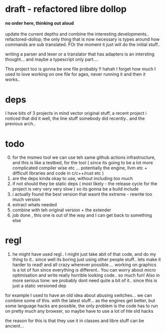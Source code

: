 # draft - refactored libre dollop 
#### no order here, thinking out aloud 

update the current depths and combine the interesting developments.. refactored-dollop; the only thing that is now necessary is types around how commands are sub translated. FOr the moment it just will do the initial stuff.. 

writing a parser and lexer or a translator that has adapters is an intersting thought... and maybe a typescript only part....

This project too is gonna be one file probably !! hahah I forget how much I used to love working on one file for ages, never running it and then it works.. 

# deps
I have bits of 3 projects in mind vector original stuff, a recent project i noticed that did it well, the line stuff somebody did recently.. and the previous arch.. 

# todo
0. for the msmeo tool we can use teh same github actions infrastructure, and this is like a testbed, for the tool ( since its going to be a lot more complicated compiler wise etc ... potentially the engine, llvm etc + difficult libraries and code in c/c++/rust etc )
1. are the deps kinda okay to use, without including too much
2. if not should they be static deps ( most likely - the release cycle for the project is very very very slow ) so its gonna be a build include
3. i actually found the best version that wasnt the extreme - rewrite too much version
4. extract whats needed
5. combine with teh original version + the extender
6. job done , this one is out of the way and I can get back to something else

# regl
1. he might have used regl.. I might just take abit of that code, and do my thing to it.. since well its boring just using other people stuff.. lets make it harder to read! and all crazy wherever possible.... working on graphics is a lot of fun since everything is different.. You can worry about micro optimisation and write really horrible looking code.. so much fun! Also in more serious tone: we probably dont need quite a bit of it.. since this is just a static versioned dep

for example I used to have an old idea about abusing switches... we can combine some of this. with the latest stuff... as the engines get better, but some language hacks are possible, the only problem is the code has to run on pretty much any browser, so maybe have to use a lot of hte old hacks

the reason for this is that they use it in classes and libre stuff can be ancient... 
